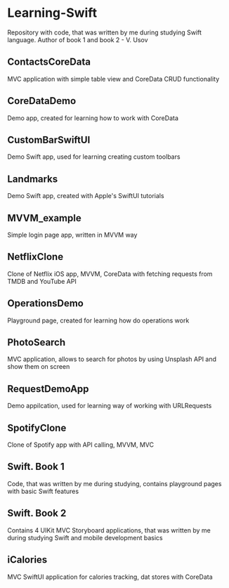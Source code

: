 # Learning-Swift
Repository with code, that was written by me during studying Swift language.
Author of book 1 and book 2 - V. Usov

<h2>ContactsCoreData</h2>
MVC application with simple table view and CoreData CRUD functionality
<h2>CoreDataDemo</h2>
Demo app, created for learning how to work with CoreData
<h2>CustomBarSwiftUI</h2>
Demo Swift app, used for learning creating custom toolbars
<h2>Landmarks</h2>
Demo Swift app, created with Apple's SwiftUI tutorials
<h2>MVVM_example</h2>
Simple login page app, written in MVVM way
<h2>NetflixClone</h2>
Clone of Netflix iOS app, MVVM, CoreData with fetching requests from TMDB and YouTube API
<h2>OperationsDemo</h2>
Playground page, created for learning how do operations work
<h2>PhotoSearch</h2>
MVC application, allows to search for photos by using Unsplash API and show them on screen
<h2>RequestDemoApp</h2>
Demo appilcation, used for learning way of working with URLRequests
<h2>SpotifyClone</h2>
Clone of Spotify app with API calling, MVVM, MVC
<h2>Swift. Book 1</h2>
Code, that was written by me during studying, contains playground pages with basic Swift features
<h2>Swift. Book 2</h2>
Contains 4 UIKit MVC Storyboard applications, that was written by me during studying Swift and mobile development basics
<h2>iCalories</h2>
MVC SwiftUI application for calories tracking, dat stores with CoreData
